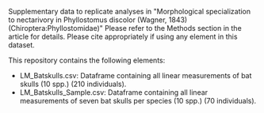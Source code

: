 Supplementary data to replicate analyses in "Morphological specialization to nectarivory in Phyllostomus discolor (Wagner, 1843) (Chiroptera:Phyllostomidae)" Please refer to the Methods section in the article for details. Please cite appropriately if using any element in this dataset.

This repository contains the following elements:

- LM_Batskulls.csv: Dataframe containing all linear measurements of bat skulls (10 spp.) (210 individuals).
- LM_Batskulls_Sample.csv: Dataframe containing all linear measurements of seven bat skulls per species (10 spp.) (70 individuals).
